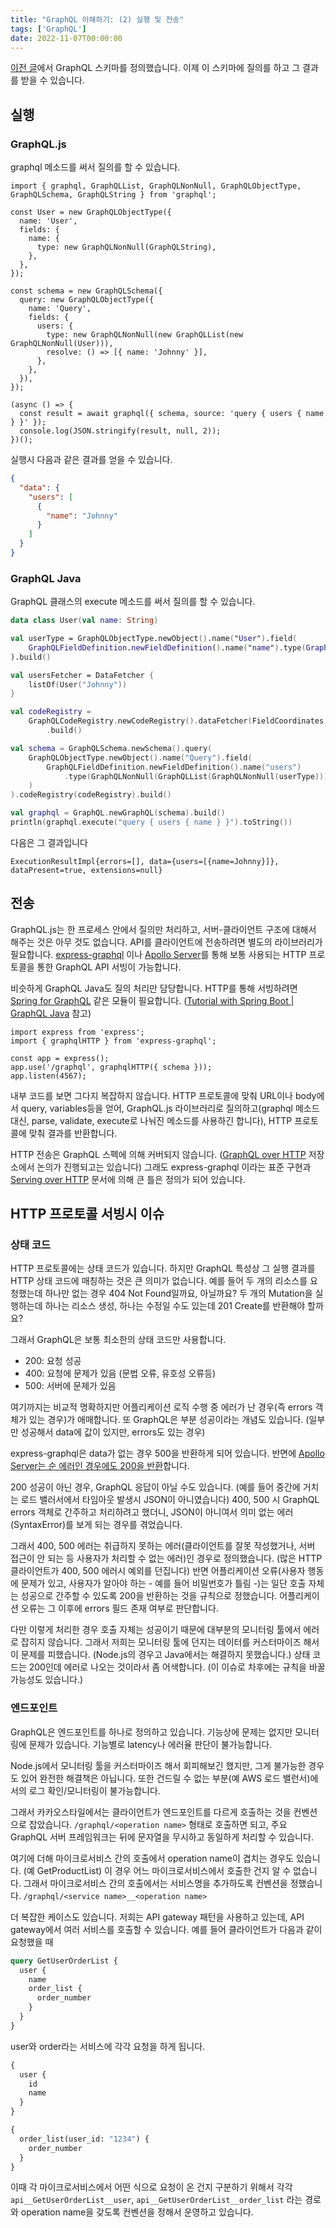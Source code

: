 ```yaml
---
title: "GraphQL 이해하기: (2) 실행 및 전송"
tags: ['GraphQL']
date: 2022-11-07T00:00:00
---
```


[이전 글](/ko/tech/2022-10-04-1-understanding-graphql-1-schema/)에서 GraphQL 스키마를 정의했습니다. 이제 이 스키마에 질의를 하고 그 결과를 받을 수 있습니다.

## 실행

### GraphQL.js

graphql 메소드를 써서 질의를 할 수 있습니다.

```tsx
import { graphql, GraphQLList, GraphQLNonNull, GraphQLObjectType, GraphQLSchema, GraphQLString } from 'graphql';

const User = new GraphQLObjectType({
  name: 'User',
  fields: {
    name: {
      type: new GraphQLNonNull(GraphQLString),
    },
  },
});

const schema = new GraphQLSchema({
  query: new GraphQLObjectType({
    name: 'Query',
    fields: {
      users: {
        type: new GraphQLNonNull(new GraphQLList(new GraphQLNonNull(User))),
        resolve: () => [{ name: 'Johnny' }],
      },
    },
  }),
});

(async () => {
  const result = await graphql({ schema, source: 'query { users { name } }' });
  console.log(JSON.stringify(result, null, 2));
})();
```

실행시 다음과 같은 결과를 얻을 수 있습니다.

```json
{
  "data": {
    "users": [
      {
        "name": "Johnny"
      }
    ]
  }
}
```

### GraphQL Java

GraphQL 클래스의 execute 메소드를 써서 질의를 할 수 있습니다.

```kotlin
data class User(val name: String)

val userType = GraphQLObjectType.newObject().name("User").field(
    GraphQLFieldDefinition.newFieldDefinition().name("name").type(GraphQLNonNull(GraphQLString))
).build()

val usersFetcher = DataFetcher {
    listOf(User("Johnny"))
}

val codeRegistry =
    GraphQLCodeRegistry.newCodeRegistry().dataFetcher(FieldCoordinates.coordinates("Query", "users"), usersFetcher)
        .build()

val schema = GraphQLSchema.newSchema().query(
    GraphQLObjectType.newObject().name("Query").field(
        GraphQLFieldDefinition.newFieldDefinition().name("users")
            .type(GraphQLNonNull(GraphQLList(GraphQLNonNull(userType))))
    )
).codeRegistry(codeRegistry).build()

val graphql = GraphQL.newGraphQL(schema).build()
println(graphql.execute("query { users { name } }").toString())
```

다음은 그 결과입니다

```
ExecutionResultImpl{errors=[], data={users=[{name=Johnny}]}, dataPresent=true, extensions=null}
```

## 전송

GraphQL.js는 한 프로세스 안에서 질의만 처리하고, 서버-클라이언트 구조에 대해서 해주는 것은 아무 것도 없습니다. API를 클라이언트에 전송하려면 별도의 라이브러리가 필요합니다. [express-graphql](https://github.com/graphql/express-graphql) 이나 [Apollo Server](https://www.apollographql.com/docs/apollo-server/)를 통해 보통 사용되는 HTTP 프로토콜을 통한 GraphQL API 서빙이 가능합니다.

비슷하게 GraphQL Java도 질의 처리만 담당합니다. HTTP를 통해 서빙하려면 [Spring for GraphQL](https://spring.io/projects/spring-graphql) 같은 모듈이 필요합니다. ([Tutorial with Spring Boot | GraphQL Java](https://www.graphql-java.com/tutorials/getting-started-with-spring-boot/) 참고)

```tsx
import express from 'express';
import { graphqlHTTP } from 'express-graphql';

const app = express();
app.use('/graphql', graphqlHTTP({ schema }));
app.listen(4567);
```

내부 코드를 보면 그다지 복잡하지 않습니다. HTTP 프로토콜에 맞춰 URL이나 body에서 query, variables등을 얻어, GraphQL.js 라이브러리로 질의하고(graphql 메소드 대신, parse, validate, execute로 나눠진 메소드를 사용하긴 합니다), HTTP 프로토콜에 맞춰 결과를 반환합니다.

HTTP 전송은 GraphQL 스펙에 의해 커버되지 않습니다. ([GraphQL over HTTP](https://github.com/graphql/graphql-over-http) 저장소에서 논의가 진행되고는 있습니다) 그래도 express-graphql 이라는 표준 구현과 [Serving over HTTP](https://graphql.org/learn/serving-over-http/) 문서에 의해 큰 틀은 정의가 되어 있습니다.

## HTTP 프로토콜 서빙시 이슈

### 상태 코드

HTTP 프로토콜에는 상태 코드가 있습니다. 하지만 GraphQL 특성상 그 실행 결과를 HTTP 상태 코드에 매칭하는 것은 큰 의미가 없습니다. 예를 들어 두 개의 리소스를 요청했는데 하나만 없는 경우 404 Not Found일까요, 아닐까요? 두 개의 Mutation을 실행하는데 하나는 리소스 생성, 하나는 수정일 수도 있는데 201 Create를 반환해야 할까요?

그래서 GraphQL은 보통 최소한의 상태 코드만 사용합니다.

- 200: 요청 성공
- 400: 요청에 문제가 있음 (문법 오류, 유호성 오류등)
- 500: 서버에 문제가 있음

여기까지는 비교적 명확하지만 어플리케이션 로직 수행 중 에러가 난 경우(즉 errors 객체가 있는 경우)가 애매합니다. 또 GraphQL은 부분 성공이라는 개념도 있습니다. (일부만 성공해서 data에 값이 있지만, errors도 있는 경우)

express-graphql은 data가 없는 경우 500을 반환하게 되어 있습니다. 반면에 [Apollo Server는 순 에러인 경우에도 200을 반환](https://www.apollographql.com/docs/apollo-server/data/errors/#setting-http-status-code-and-headers)합니다.

200 성공이 아닌 경우, GraphQL 응답이 아닐 수도 있습니다. (예를 들어 중간에 거치는 로드 밸러서에서 타임아웃 발생시 JSON이 아니였습니다) 400, 500 시 GraphQL errors 객체로 간주하고 처리하려고 했더니, JSON이 아니여서 의미 없는 에러(SyntaxError)를 보게 되는 경우를 겪었습니다.

그래서 400, 500 에러는 취급하지 못하는 에러(클라이언트를 잘못 작성했거나, 서버 접근이 안 되는 등 사용자가 처리할 수 없는 에러)인 경우로 정의했습니다. (많은 HTTP 클라이언트가 400, 500 에러시 예외를 던집니다) 반면 어플리케이션 오류(사용자 행동에 문제가 있고, 사용자가 알아야 하는 - 예를 들어 비밀번호가 틀림 -)는 일단 호출 자체는 성공으로 간주할 수 있도록 200을 반환하는 것을 규칙으로 정했습니다. 어플리케이션 오류는 그 이후에 errors 필드 존재 여부로 판단합니다.

다만 이렇게 처리한 경우 호출 자체는 성공이기 때문에 대부분의 모니터링 툴에서 에러로 잡히지 않습니다. 그래서 저희는 모니터링 툴에 던지는 데이터를 커스터마이즈 해서 이 문제를 피했습니다. (Node.js의 경우고 Java에서는 해결하지 못했습니다.) 상태 코드는 200인데 에러로 나오는 것이라서 좀 어색합니다. (이 이슈로 차후에는 규칙을 바꿀 가능성도 있습니다.)

### 엔드포인트

GraphQL은 엔드포인트를 하나로 정의하고 있습니다. 기능상에 문제는 없지만 모니터링에 문제가 있습니다. 기능별로 latency나 에러율 판단이 불가능합니다.

Node.js에서 모니터링 툴을 커스터마이즈 해서 회피해보긴 했지만, 그게 불가능한 경우도 있어 완전한 해결책은 아닙니다. 또한 건드릴 수 없는 부분(예 AWS 로드 밸런서)에서의 로그 확인/모니터링이 불가능합니다.

그래서 카카오스타일에서는 클라이언트가 엔드포인트를 다르게 호출하는 것을 컨벤션으로 잡았습니다. `/graphql/<operation name>` 형태로 호출하면 되고, 주요 GraphQL 서버 프레임워크는 뒤에 문자열을 무시하고 동일하게 처리할 수 있습니다.

여기에 더해 마이크로서비스 간의 호출에서 operation name이 겹치는 경우도 있습니다. (예 GetProductList) 이 경우 어느 마이크로서비스에서 호출한 건지 알 수 없습니다. 그래서 마이크로서비스 간의 호출에서는 서비스명을 추가하도록 컨벤션을 정했습니다. `/graphql/<service name>__<operation name>`

더 복잡한 케이스도 있습니다. 저희는 API gateway 패턴을 사용하고 있는데, API gateway에서 여러 서비스를 호출할 수 있습니다. 예를 들어 클라이언트가 다음과 같이 요청했을 때

```graphql
query GetUserOrderList {
  user {
    name
    order_list {
      order_number
    }
  }
}
```

user와 order라는 서비스에 각각 요청을 하게 됩니다.

```graphql
{
  user {
    id
    name
  }
}
```

```graphql
{
  order_list(user_id: "1234") {
    order_number
  }
}
```

이때 각 마이크로서비스에서 어떤 식으로 요청이 온 건지 구분하기 위해서 각각 `api__GetUserOrderList__user`, `api__GetUserOrderList__order_list` 라는 경로와 operation name을 갖도록 컨벤션을 정해서 운영하고 있습니다.